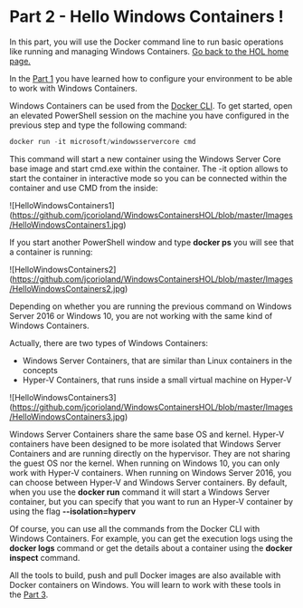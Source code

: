 # Part 2 - Hello Windows Containers !

In this part, you will use the Docker command line to run basic operations like running and managing Windows Containers.
[Go back to the HOL home page.](https://github.com/jcorioland/WindowsContainersHOL)

In the [Part 1](https://github.com/jcorioland/WindowsContainersHOL/blob/master/SetupEnvironment.md) you have learned how to configure your environment to be able to work with Windows Containers.

Windows Containers can be used from the [Docker CLI](https://www.google.com/url?sa=t&rct=j&q=&esrc=s&source=web&cd=1&cad=rja&uact=8&ved=0ahUKEwiesdTjxPXPAhXrLsAKHQY3DjQQFggeMAA&url=https%3A%2F%2Fdocs.docker.com%2Fengine%2Freference%2Fcommandline%2Fcli%2F&usg=AFQjCNFUtcaiFc4UMmGUNXGn4cPMy4cCmg&sig2=15m0mF2jKo0KvqnT1LzwiA). To get started, open an elevated PowerShell session on the machine you have configured in the previous step and type the following command:

```PowerShell
docker run -it microsoft/windowsservercore cmd
```

This command will start a new container using the Windows Server Core base image and start cmd.exe within the container. The -it option allows to start the container in interactive mode so you can be connected within the container and use CMD from the inside: 

![HelloWindowsContainers1]
(https://github.com/jcorioland/WindowsContainersHOL/blob/master/Images/HelloWindowsContainers1.jpg)

If you start another PowerShell window and type **docker ps** you will see that a container is running:

![HelloWindowsContainers2]
(https://github.com/jcorioland/WindowsContainersHOL/blob/master/Images/HelloWindowsContainers2.jpg)

Depending on whether you are running the previous command on Windows Server 2016 or Windows 10, you are not working with the same kind of Windows Containers.

Actually, there are two types of Windows Containers:

- Windows Server Containers, that are similar than Linux containers in the concepts
- Hyper-V Containers, that runs inside a small virtual machine on Hyper-V

![HelloWindowsContainers3]
(https://github.com/jcorioland/WindowsContainersHOL/blob/master/Images/HelloWindowsContainers3.jpg)

Windows Server Containers share the same base OS and kernel. Hyper-V containers have been designed to be more isolated that Windows Server Containers and are running directly on the hypervisor. They are not sharing the guest OS nor the kernel. 
When running on Windows 10, you can only work with Hyper-V containers. 
When running on Windows Server 2016, you can choose between Hyper-V and Windows Server containers. By default, when you use the **docker run** command it will start a Windows Server container, but you can specify that you want to run an Hyper-V container by using the flag **--isolation=hyperv**

Of course, you can use all the commands from the Docker CLI with Windows Containers. For example, you can get the execution logs using the **docker logs** command or get the details about a container using the **docker inspect** command.

All the tools to build, push and pull Docker images are also available with Docker containers on Windows. You will learn to work with these tools in the [Part 3](https://github.com/jcorioland/WindowsContainersHOL/blob/master/DockerComposeWindows.md).